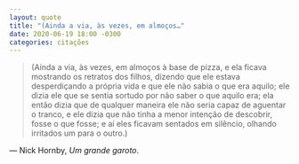 ```yaml
---
layout: quote
title: "(Ainda a via, às vezes, em almoços…"
date: 2020-06-19 18:00 -0300
categories: citações
---
```

>(Ainda a via, às vezes, em almoços à base de pizza, e ela ficava mostrando os retratos dos filhos, dizendo que ele estava desperdiçando a própria vida e que ele não sabia o que era aquilo; ele dizia ele que se sentia sortudo por não saber o que aquilo era; ela então dizia que de qualquer maneira ele não seria capaz de aguentar o tranco, e ele dizia que não tinha a menor intenção de descobrir, fosse o que fosse; e aí eles ficavam sentados em silêncio, olhando irritados um para o outro.)

— Nick Hornby, _Um grande garoto_.
